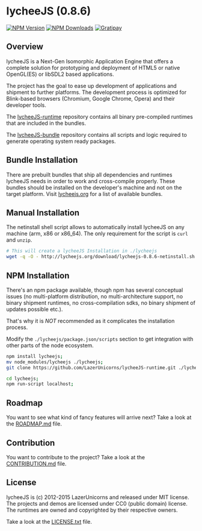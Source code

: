 
# lycheeJS (0.8.6)

[![NPM Version][npm-image]][npm-url]
[![NPM Downloads][downloads-image]][downloads-url]
[![Gratipay][gratipay-image]][gratipay-url]

[npm-image]: https://img.shields.io/npm/v/lycheejs.svg
[npm-url]: https://npmjs.org/package/lycheejs

[downloads-image]: https://img.shields.io/npm/dm/lycheejs.svg
[downloads-url]: https://npmjs.org/package/lycheejs

[gratipay-image]: https://img.shields.io/gratipay/martensms.svg
[gratipay-url]: https://gratipay.com/martensms/


## Overview

lycheeJS is a Next-Gen Isomorphic Application Engine that
offers a complete solution for prototyping and deployment
of HTML5 or native OpenGL(ES) or libSDL2 based applications.

The project has the goal to ease up development of applications
and shipment to further platforms. The development process is
optimized for Blink-based browsers (Chromium, Google Chrome,
Opera) and their developer tools.

The [lycheeJS-runtime](https://github.com/LazerUnicorns/lycheeJS-runtime.git)
repository contains all binary pre-compiled runtimes that are
included in the bundles.

The [lycheeJS-bundle](https://github.com/LazerUnicorns/lycheeJS-bundle.git)
repository contains all scripts and logic required to generate
operating system ready packages.


## Bundle Installation

There are prebuilt bundles that ship all dependencies and
runtimes lycheeJS needs in order to work and cross-compile
properly. These bundles should be installed on the developer's
machine and not on the target platform. Visit [lycheejs.org](http://lycheejs.org)
for a list of available bundles.


## Manual Installation

The netinstall shell script allows to automatically install
lycheeJS on any machine (arm, x86 or x86\_64). The only
requirement for the script is `curl` and `unzip`.

```bash
# This will create a lycheeJS Installation in ./lycheejs
wget -q -O - http://lycheejs.org/download/lycheejs-0.8.6-netinstall.sh | bash;
```


## NPM Installation

There's an npm package available, though npm has several
conceptual issues (no multi-platform distribution,
no multi-architecture support, no binary shipment runtimes,
no cross-compilation sdks, no binary shipment of updates
possible etc.).

That's why it is *NOT* recommended as it complicates the
installation process.

Modify the `./lycheejs/package.json/scripts` section to
get integration with other parts of the node ecosystem.


```bash
npm install lycheejs;
mv node_modules/lycheejs ./lycheejs;
git clone https://github.com/LazerUnicorns/lycheeJS-runtime.git ./lycheejs/bin/runtime;

cd lycheejs;
npm run-script localhost;
```


## Roadmap

You want to see what kind of fancy features will arrive next?
Take a look at the [ROADMAP.md](ROADMAP.md) file.


## Contribution

You want to contribute to the project?
Take a look at the [CONTRIBUTION.md](CONTRIBUTION.md) file.


## License

lycheeJS is (c) 2012-2015 LazerUnicorns and released under MIT license.
The projects and demos are licensed under CC0 (public domain) license.
The runtimes are owned and copyrighted by their respective owners.

Take a look at the [LICENSE.txt](LICENSE.txt) file.

